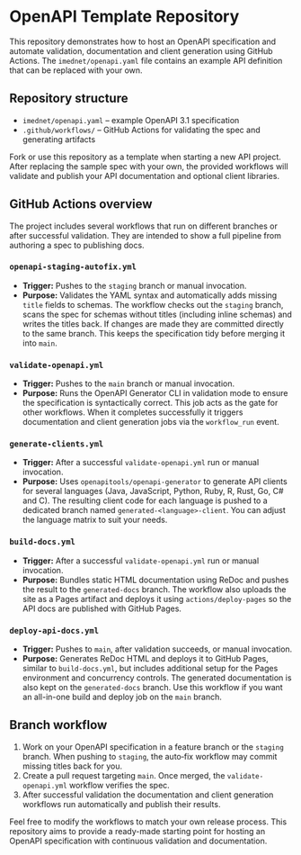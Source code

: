 # OpenAPI Template Repository

This repository demonstrates how to host an OpenAPI specification and automate
validation, documentation and client generation using GitHub Actions. The
`imednet/openapi.yaml` file contains an example API definition that can be
replaced with your own.

## Repository structure

- `imednet/openapi.yaml` – example OpenAPI 3.1 specification
- `.github/workflows/` – GitHub Actions for validating the spec and generating
  artifacts

Fork or use this repository as a template when starting a new API project. After
replacing the sample spec with your own, the provided workflows will validate
and publish your API documentation and optional client libraries.

## GitHub Actions overview

The project includes several workflows that run on different branches or after
successful validation. They are intended to show a full pipeline from authoring
a spec to publishing docs.

### `openapi-staging-autofix.yml`

* **Trigger:** Pushes to the `staging` branch or manual invocation.
* **Purpose:** Validates the YAML syntax and automatically adds missing `title`
  fields to schemas. The workflow checks out the `staging` branch, scans the
  spec for schemas without titles (including inline schemas) and writes the
  titles back. If changes are made they are committed directly to the same
  branch. This keeps the specification tidy before merging it into `main`.

### `validate-openapi.yml`

* **Trigger:** Pushes to the `main` branch or manual invocation.
* **Purpose:** Runs the OpenAPI Generator CLI in validation mode to ensure the
  specification is syntactically correct. This job acts as the gate for other
  workflows. When it completes successfully it triggers documentation and client
  generation jobs via the `workflow_run` event.

### `generate-clients.yml`

* **Trigger:** After a successful `validate-openapi.yml` run or manual
  invocation.
* **Purpose:** Uses `openapitools/openapi-generator` to generate API clients for
  several languages (Java, JavaScript, Python, Ruby, R, Rust, Go, C# and C). The
  resulting client code for each language is pushed to a dedicated branch named
  `generated-<language>-client`. You can adjust the language matrix to suit your
  needs.

### `build-docs.yml`

* **Trigger:** After a successful `validate-openapi.yml` run or manual
  invocation.
* **Purpose:** Bundles static HTML documentation using ReDoc and pushes the
  result to the `generated-docs` branch. The workflow also uploads the site as a
  Pages artifact and deploys it using `actions/deploy-pages` so the API docs are
  published with GitHub Pages.

### `deploy-api-docs.yml`

* **Trigger:** Pushes to `main`, after validation succeeds, or manual invocation.
* **Purpose:** Generates ReDoc HTML and deploys it to GitHub Pages, similar to
  `build-docs.yml`, but includes additional setup for the Pages environment and
  concurrency controls. The generated documentation is also kept on the
  `generated-docs` branch. Use this workflow if you want an all-in-one build and
  deploy job on the `main` branch.

## Branch workflow

1. Work on your OpenAPI specification in a feature branch or the `staging`
   branch. When pushing to `staging`, the auto‑fix workflow may commit missing
   titles back for you.
2. Create a pull request targeting `main`. Once merged, the
   `validate-openapi.yml` workflow verifies the spec.
3. After successful validation the documentation and client generation workflows
   run automatically and publish their results.

Feel free to modify the workflows to match your own release process. This
repository aims to provide a ready-made starting point for hosting an OpenAPI
specification with continuous validation and documentation.
